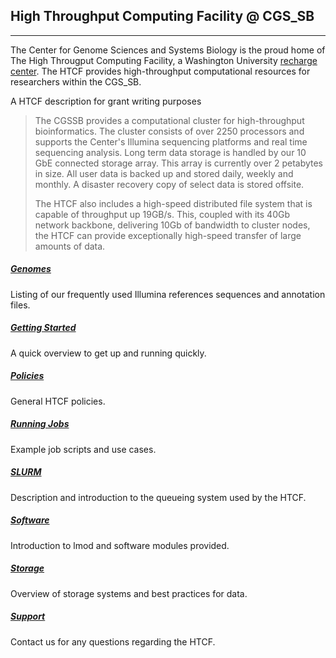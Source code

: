 ## High Throughput Computing Facility @ CGS_SB
* * * 

The Center for Genome Sciences and Systems Biology is the proud home of The High Througput Computing Facility, a Washington University [recharge center](http://research.wustl.edu/ComplianceAreas/RechargeCenters/Pages/default.aspx).  The HTCF provides high-throughput computational resources for researchers within the CGS_SB.

A HTCF description for grant writing purposes


> The CGSSB provides a computational cluster for high-throughput bioinformatics. The cluster consists of over 2250 processors and supports the Center's Illumina sequencing platforms and real time sequencing analysis. Long term data storage is handled by our 10 GbE connected storage array. This array is currently over 2 petabytes in size. All user data is backed up and stored daily, weekly and monthly. A disaster recovery copy of select data is stored offsite.
>
> The HTCF also includes a high-speed distributed file system that is capable of throughput up 19GB/s. This, coupled with its 40Gb network backbone, delivering 10Gb of bandwidth to cluster nodes, the HTCF can provide exceptionally high-speed transfer of large amounts of data.

##### [Genomes](genomes.md)

Listing of our frequently used Illumina references sequences and annotation files.

##### [Getting Started](getstarted.md)

A quick overview to get up and running quickly.

##### [Policies](policies.md)

General HTCF policies.

##### [Running Jobs](runningjobs.md)

Example job scripts and use cases.

##### [SLURM](queue.md)

Description and introduction to the queueing system used by the HTCF.  

##### [Software](software.md)

Introduction to lmod and software modules provided.  

##### [Storage](storage.md)

Overview of storage systems and best practices for data.

##### [Support](support.md)

Contact us for any questions regarding the HTCF.
